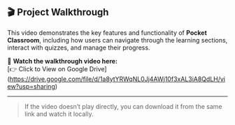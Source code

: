 ## 🎬 Project Walkthrough

This video demonstrates the key features and functionality of **Pocket Classroom**, including how users can navigate through the learning sections, interact with quizzes, and manage their progress.

🎥 **Watch the walkthrough video here:**  
[👉 Click to View on Google Drive] (https://drive.google.com/file/d/1a8ytYRWqNL0Jj4AWj10f3xAL3iA8QdLH/view?usp=sharing)

---

> If the video doesn’t play directly, you can download it from the same link and watch it locally.
